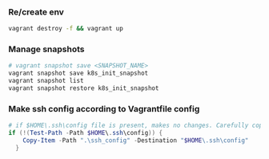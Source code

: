 ### Re/create env 
```bash
vagrant destroy -f && vagrant up
```

### Manage snapshots 
```bash
# vagrant snapshot save <SNAPSHOT_NAME>
vagrant snapshot save k8s_init_snapshot
vagrant snapshot list
vagrant snapshot restore k8s_init_snapshot
```

### Make ssh config according to Vagrantfile config
```powershell
# if $HOME\.ssh\config file is present, makes no changes. Carefully copy-paste vmist of the file
if (!(Test-Path -Path $HOME\.ssh\config)) {
    Copy-Item -Path ".\ssh_config" -Destination "$HOME\.ssh\config"
  }
```
